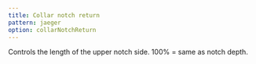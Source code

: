 ```yaml
---
title: Collar notch return
pattern: jaeger
option: collarNotchReturn
---
```


Controls the length of the upper notch side. 100% = same as notch depth.
